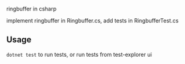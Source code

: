 ringbuffer in csharp

implement ringbuffer in Ringbuffer.cs, add tests in RingbufferTest.cs

## Usage
`dotnet test` to run tests, or run tests from test-explorer ui